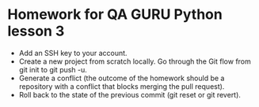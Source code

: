 # Homework for QA GURU Python lesson 3

- Add an SSH key to your account.
- Create a new project from scratch locally. Go through the Git flow from git init to git push -u.
- Generate a conflict (the outcome of the homework should be a repository with a conflict that blocks merging the pull request).
- Roll back to the state of the previous commit (git reset or git revert).
